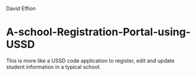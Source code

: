 David Effion
# A-school-Registration-Portal-using-USSD
This is more like a USSD code application to register, edit and update student information in a typical school.
